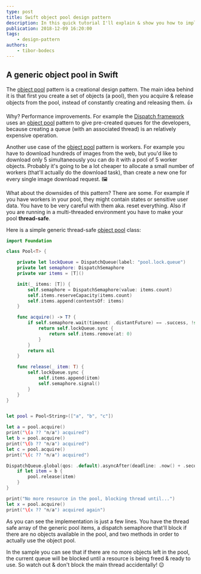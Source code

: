 ```yaml
---
type: post
title: Swift object pool design pattern
description: In this quick tutorial I'll explain & show you how to implement the object pool design pattern using the Swift programming language.
publication: 2018-12-09 16:20:00
tags: 
    - design-pattern
authors:
    - tibor-bodecs
---
```


## A generic object pool in Swift

The [object pool](https://en.wikipedia.org/wiki/Object_pool_pattern) pattern is a creational design pattern. The main idea behind it is that first you create a set of objects (a pool), then you acquire & release objects from the pool, instead of constantly creating and releasing them. 👍

Why? Performance improvements. For example the [Dispatch framework](https://theswiftdev.com/2018/07/10/ultimate-grand-central-dispatch-tutorial-in-swift/) uses an [object pool](http://audreyli.me/2015/07/14/a-design-pattern-story-in-swift-chapter-16-object-pool/) pattern to give pre-created queues for the developers, because creating a queue (with an associated thread) is an relatively expensive operation.

Another use case of the [object pool](https://medium.com/@sawomirkowalski/design-patterns-object-pool-e8269fd45e10) pattern is workers. For example you have to download hundreds of images from the web, but you'd like to download only 5 simultaneously you can do it with a pool of 5 worker objects. Probably it's going to be a lot cheaper to allocate a small number of workers (that'll actually do the download task), than create a new one for every single image download request. 🖼

What about the downsides of this pattern? There are some. For example if you have workers in your pool, they might contain states or sensitive user data. You have to be very careful with them aka. reset everything. Also if you are running in a multi-threaded environment you have to make your pool **thread-safe**.

Here is a simple generic thread-safe [object pool](https://github.com/reswifq/pool) class:

```swift
import Foundation

class Pool<T> {

    private let lockQueue = DispatchQueue(label: "pool.lock.queue")
    private let semaphore: DispatchSemaphore
    private var items = [T]()

    init(_ items: [T]) {
        self.semaphore = DispatchSemaphore(value: items.count)
        self.items.reserveCapacity(items.count)
        self.items.append(contentsOf: items)
    }

    func acquire() -> T? {
        if self.semaphore.wait(timeout: .distantFuture) == .success, !self.items.isEmpty {
            return self.lockQueue.sync {
                return self.items.remove(at: 0)
            }
        }
        return nil
    }

    func release(_ item: T) {
        self.lockQueue.sync {
            self.items.append(item)
            self.semaphore.signal()
        }
    }
}


let pool = Pool<String>(["a", "b", "c"])

let a = pool.acquire()
print("\(a ?? "n/a") acquired")
let b = pool.acquire()
print("\(b ?? "n/a") acquired")
let c = pool.acquire()
print("\(c ?? "n/a") acquired")

DispatchQueue.global(qos: .default).asyncAfter(deadline: .now() + .seconds(2)) {
    if let item = b {
        pool.release(item)
    }
}

print("No more resource in the pool, blocking thread until...")
let x = pool.acquire()
print("\(x ?? "n/a") acquired again")
```

As you can see the implementation is just a few lines. You have the thread safe array of the generic pool items, a dispatch semaphore that'll block if there are no objects available in the pool, and two methods in order to actually use the object pool.

In the sample you can see that if there are no more objects left in the pool, the current queue will be blocked until a resource is being freed & ready to use. So watch out & don't block the main thread accidentally! 😉
